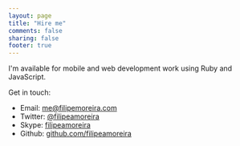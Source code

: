 ```yaml
---
layout: page
title: "Hire me"
comments: false
sharing: false
footer: true
---
```


I'm available for mobile and web development work using Ruby and JavaScript. 

Get in touch:

* Email: [me@filipemoreira.com](mailto:me@filipemoreira.com)
* Twitter: [@filipeamoreira](http://twitter.com/filipeamoreira)
* Skype: [filipeamoreira](skype:filipeamoreira?call)
* Github: [github.com/filipeamoreira](http://github.com/filipeamoreira)
